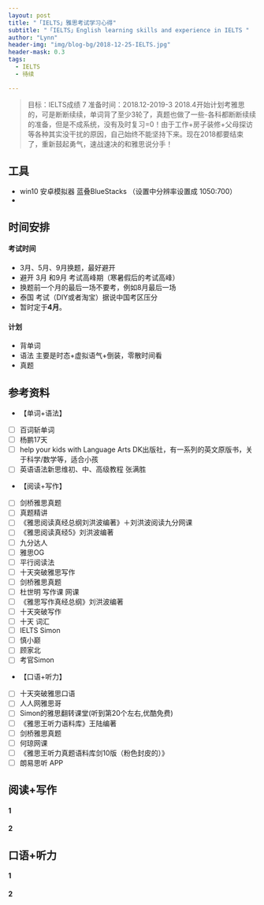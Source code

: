 ```yaml
---
layout: post
title: "「IELTS」雅思考试学习心得"
subtitle: "「IELTS」English learning skills and experience in IELTS "
author: "Lynn"
header-img: "img/blog-bg/2018-12-25-IELTS.jpg"
header-mask: 0.3
tags:
  - IELTS
  - 待续

---
```


> 目标：IELTS成绩 7
> 准备时间：2018.12-2019-3
> 2018.4开始计划考雅思的，可是断断续续，单词背了至少3轮了，真题也做了一些-各科都断断续续的准备，但是不成系统，没有及时复习=0！由于工作+房子装修+父母探访等各种其实没干扰的原因，自己始终不能坚持下来。现在2018都要结束了，重新鼓起勇气，速战速决的和雅思说分手！

## 工具
- win10 安卓模拟器 蓝叠BlueStacks （设置中分辨率设置成 1050:700）
- 

## 时间安排

#### 考试时间
- 3月、5月、9月换题，最好避开
- 避开 3月 和9月 考试高峰期（寒暑假后的考试高峰）
- 换题前一个月的最后一场不要考，例如8月最后一场
- 泰国 考试（DIY或者淘宝）据说中国考区压分
- 暂时定于**4月**。

#### 计划
- 背单词
- 语法 主要是时态+虚拟语气+倒装，零散时间看
- 真题

## 参考资料
- 【单词+语法】
- [ ] 百词斩单词
- [ ] 杨鹏17天
- [ ] help your kids with Language Arts DK出版社，有一系列的英文原版书，关于科学/数学等，适合小孩
- [ ] 英语语法新思维初、中、高级教程 张满胜 
- 【阅读+写作】
- [ ]  剑桥雅思真题
- [ ] 真题精讲
- [ ] 《雅思阅读真经总纲刘洪波编著》＋刘洪波阅读九分网课 
- [ ] 《雅思阅读真经5》刘洪波编著
- [ ] 九分达人
- [ ] 雅思OG
- [ ] 平行阅读法
- [ ] 十天突破雅思写作
- [ ] 剑桥雅思真题
- [ ] 杜世明 写作课 网课 
- [ ] 《雅思写作真经总纲》刘洪波编著
- [ ] 十天突破写作
- [ ] 十天 词汇
- [ ] IELTS Simon
- [ ] 慎小巅
- [ ] 顾家北
- [ ] 考官Simon
- 【口语+听力】
- [ ] 十天突破雅思口语
- [ ] 人人网雅思哥
- [ ] Simon的雅思翻转课堂(听到第20个左右,优酷免费)
- [ ] 《雅思王听力语料库》王陆编著
- [ ] 剑桥雅思真题
- [ ] 何琼网课
- [ ] 《雅思王听力真题语料库剑10版（粉色封皮的）》
- [ ] 朗易思听 APP

## 阅读+写作
#### 1

#### 2




## 口语+听力
#### 1

#### 2
